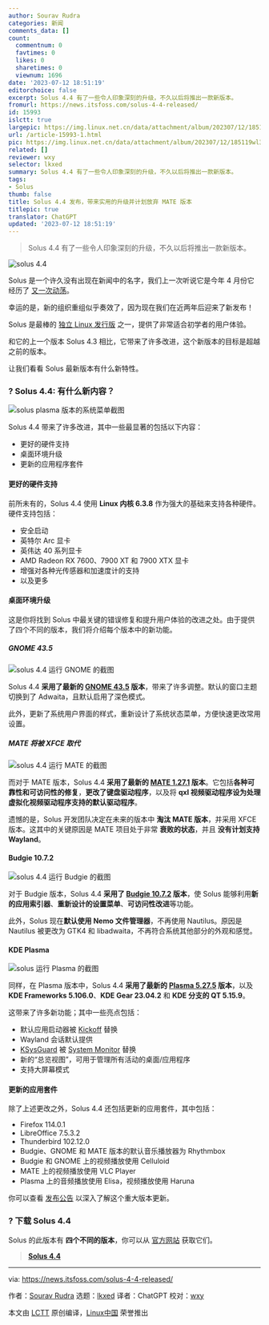 ```yaml
---
author: Sourav Rudra
categories: 新闻
comments_data: []
count:
  commentnum: 0
  favtimes: 0
  likes: 0
  sharetimes: 0
  viewnum: 1696
date: '2023-07-12 18:51:19'
editorchoice: false
excerpt: Solus 4.4 有了一些令人印象深刻的升级，不久以后将推出一款新版本。
fromurl: https://news.itsfoss.com/solus-4-4-released/
id: 15993
islctt: true
largepic: https://img.linux.net.cn/data/attachment/album/202307/12/185119wl3xe8f8khn4lg4g.jpg
url: /article-15993-1.html
pic: https://img.linux.net.cn/data/attachment/album/202307/12/185119wl3xe8f8khn4lg4g.jpg.thumb.jpg
related: []
reviewer: wxy
selector: lkxed
summary: Solus 4.4 有了一些令人印象深刻的升级，不久以后将推出一款新版本。
tags:
- Solus
thumb: false
title: Solus 4.4 发布，带来实用的升级并计划放弃 MATE 版本
titlepic: true
translator: ChatGPT
updated: '2023-07-12 18:51:19'
---
```



> 
> Solus 4.4 有了一些令人印象深刻的升级，不久以后将推出一款新版本。
> 
> 
> 


![solus 4.4](https://img.linux.net.cn/data/attachment/album/202307/12/185119wl3xe8f8khn4lg4g.jpg)


Solus 是一个许久没有出现在新闻中的名字，我们上一次听说它是今年 4 月份它经历了 [又一次动荡](https://news.itsfoss.com/solus-revival/)。


幸运的是，新的组织重组似乎奏效了，因为现在我们在近两年后迎来了新发布！


Solus 是最棒的 [独立 Linux 发行版](https://itsfoss.com/independent-linux-distros/) 之一，提供了非常适合初学者的用户体验。


和它的上一个版本 Solus 4.3 相比，它带来了许多改进，这个新版本的目标是超越之前的版本。


让我们看看 Solus 最新版本有什么新特性。


### ? Solus 4.4: 有什么新内容？


![solus plasma 版本的系统菜单截图](https://img.linux.net.cn/data/attachment/album/202307/12/185120o5hh200kbnbyyd5y.jpg)


Solus 4.4 带来了许多改进，其中一些最显著的包括以下内容：


* 更好的硬件支持
* 桌面环境升级
* 更新的应用程序套件


#### 更好的硬件支持


前所未有的，Solus 4.4 使用 **Linux 内核 6.3.8** 作为强大的基础来支持各种硬件。硬件支持包括：


* 安全启动
* 英特尔 Arc 显卡
* 英伟达 40 系列显卡
* AMD Radeon RX 7600、7900 XT 和 7900 XTX 显卡
* 增强对各种光传感器和加速度计的支持
* 以及更多


#### 桌面环境升级


这是你将找到 Solus 中最关键的错误修复和提升用户体验的改进之处。由于提供了四个不同的版本，我们将介绍每个版本中的新功能。


##### GNOME 43.5


![solus 4.4 运行 GNOME 的截图](https://img.linux.net.cn/data/attachment/album/202307/12/185120ft3azh4etihhdrrt.jpg)


Solus 4.4 **采用了最新的 [GNOME 43.5](https://gitlab.gnome.org/GNOME/gnome-software/-/releases/43.5) 版本**，带来了许多调整。默认的窗口主题切换到了 Adwaita，且默认启用了深色模式。


此外，更新了系统用户界面的样式，重新设计了系统状态菜单，方便快速更改常用设置。


##### MATE 将被 XFCE 取代


![solus 4.4 运行 MATE 的截图](https://img.linux.net.cn/data/attachment/album/202307/12/185121u4c3ylf3teoua7c0.jpg)


而对于 MATE 版本，Solus 4.4 **采用了最新的 [MATE 1.27.1](https://github.com/mate-desktop/mate-desktop/releases/tag/v1.27.1) 版本**。它包括**各种可靠性和可访问性的修复**，**更改了键盘驱动程序**，以及将 **qxl 视频驱动程序设为处理虚拟化视频驱动程序支持的默认驱动程序**。


遗憾的是，Solus 开发团队决定在未来的版本中 **淘汰 MATE 版本**，并采用 XFCE 版本。这其中的关键原因是 MATE 项目处于非常 **衰败的状态**，并且 **没有计划支持 Wayland**。


#### Budgie 10.7.2


![solus 4.4 运行 Budgie 的截图](https://img.linux.net.cn/data/attachment/album/202307/12/185121uplolwqlbibo6lio.jpg)


对于 Budgie 版本，Solus 4.4 **采用了 [Budgie 10.7.2](https://blog.buddiesofbudgie.org/budgie-10-7-2/) 版本**，使 Solus 能够利用**新的应用索引器**、**重新设计的设置菜单**、**可访问性改进**等功能。


此外，Solus 现在**默认使用 Nemo 文件管理器**，不再使用 Nautilus。原因是 Nautilus 被更改为 GTK4 和 libadwaita，不再符合系统其他部分的外观和感觉。


#### KDE Plasma


![solus 运行 Plasma 的截图](https://img.linux.net.cn/data/attachment/album/202307/12/185121w85o1whtk102j9dk.jpg)


同样，在 Plasma 版本中，Solus 4.4 **采用了最新的 [Plasma 5.27.5](https://kde.org/announcements/plasma/5/5.27.5/) 版本**，以及 **KDE Frameworks 5.106.0**、**KDE Gear 23.04.2** 和 **KDE 分支的 QT 5.15.9**。


这带来了许多新功能；其中一些亮点包括：


* 默认应用启动器被 [Kickoff](https://userbase.kde.org/Plasma/Kickoff) 替换
* Wayland 会话默认提供
* [KSysGuard](https://apps.kde.org/ksysguard/) 被 [System Monitor](https://apps.kde.org/plasma-systemmonitor/) 替换
* 新的“总览视图”，可用于管理所有活动的桌面/应用程序
* 支持大屏幕模式


#### 更新的应用套件


除了上述更改之外，Solus 4.4 还包括更新的应用套件，其中包括：


* Firefox 114.0.1
* LibreOffice 7.5.3.2
* Thunderbird 102.12.0
* Budgie、GNOME 和 MATE 版本的默认音乐播放器为 Rhythmbox
* Budgie 和 GNOME 上的视频播放使用 Celluloid
* MATE 上的视频播放使用 VLC Player
* Plasma 上的音频播放使用 Elisa，视频播放使用 Haruna


你可以查看 [发布公告](https://getsol.us/2023/07/08/solus-4-4-released/) 以深入了解这个重大版本更新。


### ? 下载 Solus 4.4


Solus 的此版本有 **四个不同的版本**，你可以从 [官方网站](https://getsol.us/download/) 获取它们。



> 
> **[Solus 4.4](https://getsol.us/download/)**
> 
> 
> 




---


via: <https://news.itsfoss.com/solus-4-4-released/>


作者：[Sourav Rudra](https://news.itsfoss.com/author/sourav/) 选题：[lkxed](https://github.com/lkxed/) 译者：ChatGPT 校对：[wxy](https://github.com/wxy)


本文由 [LCTT](https://github.com/LCTT/TranslateProject) 原创编译，[Linux中国](https://linux.cn/) 荣誉推出
